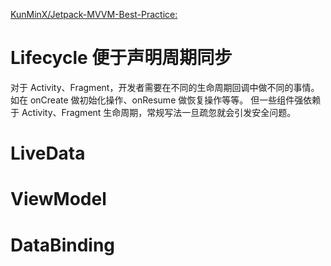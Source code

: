 [KunMinX/Jetpack-MVVM-Best-Practice:](https://github.com/KunMinX/Jetpack-MVVM-Best-Practice)

# Lifecycle 便于声明周期同步
对于 Activity、Fragment，开发者需要在不同的生命周期回调中做不同的事情。如在 onCreate 做初始化操作、onResume 做恢复操作等等。
但一些组件强依赖于 Activity、Fragment 生命周期，常规写法一旦疏忽就会引发安全问题。

# LiveData
# ViewModel
# DataBinding
